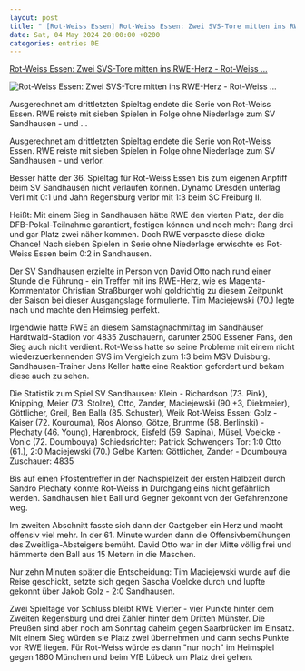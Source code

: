 ```yaml
---
layout: post
title: " [Rot-Weiss Essen] Rot-Weiss Essen: Zwei SVS-Tore mitten ins RWE-Herz - Rot-Weiss ..."
date: Sat, 04 May 2024 20:00:00 +0200
categories: entries DE
---
```

[Rot-Weiss Essen: Zwei SVS-Tore mitten ins RWE-Herz - Rot-Weiss ...](https://www.reviersport.de/fussball/3liga/a604654---rot-weiss-essen-zwei-svs-tore-mitten-ins-rwe-herz-rot-weiss-verpasst-dicke-chance.html)

![Rot-Weiss Essen: Zwei SVS-Tore mitten ins RWE-Herz - Rot-Weiss ...](https://www.reviersport.de/include/images/articles/wide/000/604/654.jpeg)

Ausgerechnet am drittletzten Spieltag endete die Serie von Rot-Weiss Essen. RWE reiste mit sieben Spielen in Folge ohne Niederlage zum SV Sandhausen - und ...

Ausgerechnet am drittletzten Spieltag endete die Serie von Rot-Weiss Essen. RWE reiste mit sieben Spielen in Folge ohne Niederlage zum SV Sandhausen - und verlor.

Besser hätte der 36. Spieltag für Rot-Weiss Essen bis zum eigenen Anpfiff beim SV Sandhausen nicht verlaufen können. Dynamo Dresden unterlag Verl mit 0:1 und Jahn Regensburg verlor mit 1:3 beim SC Freiburg II.

Heißt: Mit einem Sieg in Sandhausen hätte RWE den vierten Platz, der die DFB-Pokal-Teilnahme garantiert, festigen können und noch mehr: Rang drei und gar Platz zwei näher kommen. Doch RWE verpasste diese dicke Chance! Nach sieben Spielen in Serie ohne Niederlage erwischte es Rot-Weiss Essen beim 0:2 in Sandhausen.

Der SV Sandhausen erzielte in Person von David Otto nach rund einer Stunde die Führung - ein Treffer mit ins RWE-Herz, wie es Magenta-Kommentator Christian Straßburger wohl goldrichtig zu diesem Zeitpunkt der Saison bei dieser Ausgangslage formulierte. Tim Maciejewski (70.) legte nach und machte den Heimsieg perfekt.

Irgendwie hatte RWE an diesem Samstagnachmittag im Sandhäuser Hardtwald-Stadion vor 4835 Zuschauern, darunter 2500 Essener Fans, den Sieg auch nicht verdient. Rot-Weiss hatte so seine Probleme mit einem nicht wiederzuerkennenden SVS im Vergleich zum 1:3 beim MSV Duisburg. Sandhausen-Trainer Jens Keller hatte eine Reaktion gefordert und bekam diese auch zu sehen.

Die Statistik zum Spiel SV Sandhausen: Klein - Richardson (73. Pink), Knipping, Meier (73. Stolze), Otto, Zander, Maciejewski (90.+3, Diekmeier), Göttlicher, Greil, Ben Balla (85. Schuster), Weik Rot-Weiss Essen: Golz - Kaiser (72. Kourouma), Rios Alonso, Götze, Brumme (58. Berlinski) - Plechaty (46. Young), Harenbrock, Eisfeld (59. Sapina), Müsel, Voelcke - Vonic (72. Doumbouya) Schiedsrichter: Patrick Schwengers Tor: 1:0 Otto (61.), 2:0 Maciejewski (70.) Gelbe Karten: Göttlicher, Zander - Doumbouya Zuschauer: 4835

Bis auf einen Pfostentreffer in der Nachspielzeit der ersten Halbzeit durch Sandro Plechaty konnte Rot-Weiss in Durchgang eins nicht gefährlich werden. Sandhausen hielt Ball und Gegner gekonnt von der Gefahrenzone weg.

Im zweiten Abschnitt fasste sich dann der Gastgeber ein Herz und macht offensiv viel mehr. In der 61. Minute wurden dann die Offensivbemühungen des Zweitliga-Absteigers bemüht. David Otto war in der Mitte völlig frei und hämmerte den Ball aus 15 Metern in die Maschen.

Nur zehn Minuten später die Entscheidung: Tim Maciejewski wurde auf die Reise geschickt, setzte sich gegen Sascha Voelcke durch und lupfte gekonnt über Jakob Golz - 2:0 Sandhausen.

Zwei Spieltage vor Schluss bleibt RWE Vierter - vier Punkte hinter dem Zweiten Regensburg und drei Zähler hinter dem Dritten Münster. Die Preußen sind aber noch am Sonntag daheim gegen Saarbrücken im Einsatz. Mit einem Sieg würden sie Platz zwei übernehmen und dann sechs Punkte vor RWE liegen. Für Rot-Weiss würde es dann "nur noch" im Heimspiel gegen 1860 München und beim VfB Lübeck um Platz drei gehen.

